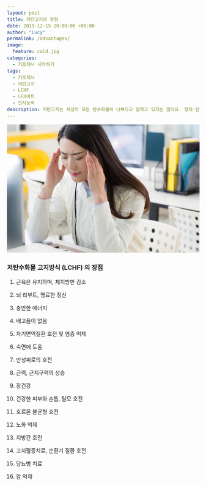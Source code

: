 ```yaml
---
layout: post
title: 저탄고지의 장점
date: 2019-12-15 20:00:00 +09:00
author: "Lucy"
permalink: /advantages/
image:
  feature: cold.jpg
categories:
  - 키토제닉 시작하기
tags:
  - 키토제닉
  - 저탄고지
  - LCHF
  - 다이어트
  - 인지능력
description: 저탄고지는 세상의 모든 탄수화물이 나쁘다고 말하고 있지는 않아요. 정제 탄수화물이 좋지 않다고 주장합니다. 대표적으로는 설탕이 있죠. 저탄고지는 탄수화물을 적게 섭취하는 대신 지방으로 나머지 칼로리를 채워준답니다.
---
```


![두통](/img/post/01/headache.jpg)

### 저탄수화물 고지방식 (LCHF) 의 장점

1. 근육은 유지하며, 체지방만 감소

2. 뇌 리부트, 명료한 정신

3. 충만한 에너지

4. 배고픔이 없음

5. 자기면역질환 호전 및 염증 억제

6. 숙면에 도움

7. 만성피로의 호전

8. 근력, 근지구력의 상승

9. 장건강

10. 건강한 피부와 손톱, 탈모 호전

11. 호르몬 불균형 호전

12. 노화 억제

13. 지방간 호전

14. 고지혈증치료, 순환기 질환 호전

15. 당뇨병 치료

16. 암 억제